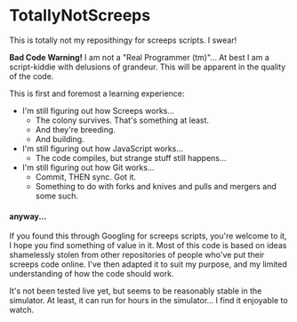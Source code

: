 # TotallyNotScreeps
This is totally not my reposithingy for screeps scripts. I swear!

**Bad Code Warning!**
I am not a "Real Programmer (tm)"... 
At best I am a script-kiddie with delusions of grandeur.
This will be apparent in the quality of the code.  


This is first and foremost a learning experience:

- I'm still figuring out how Screeps works...
    - The colony survives. That's something at least.
    - And they're breeding.
    - And building.
- I'm still figuring out how JavaScript works...
    - The code compiles, but strange stuff still happens...
- I'm still figuring out how Git works...
    - Commit, THEN sync. Got it.
    - Something to do with forks and knives and pulls and mergers and some such.



#### anyway...

If you found this through Googling for screeps scripts, you're welcome to it, I hope you find something of value in it.
Most of this code is based on ideas shamelessly stolen from other repositories of people who've put their screeps code online.
I've then adapted it to suit my purpose, and my limited understanding of how the code should work.

It's not been tested live yet, but seems to be reasonably stable in the simulator.
At least, it can run for hours in the simulator... I find it enjoyable to watch.

